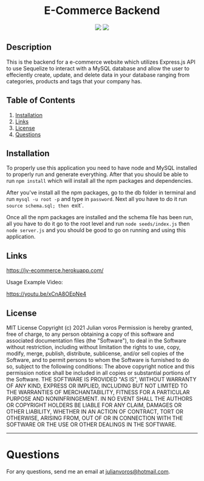 
<h1 align="center"><strong>E-Commerce Backend</strong></h1>
<p align="center">
  <img src="https://img.shields.io/github/languages/top/JuVoros/e-commerce-backend">
  <img src="https://img.shields.io/badge/License-MIT-blue.svg">
</p>

## Description

This is the backend for a e-commerce website which utilizes Express.js API to use Sequelize to interact with a MySQL database and allow the user to effeciently create, update, and delete data in your database ranging from categories, products and tags that your company has.


## Table of Contents
1. [Installation](#installation)
7. [Links](#links)
3. [License](#license)
6. [Questions](#questions)
    
## Installation

To properly use this application you need to have node and MySQL installed to properly run and generate everything. After that you should be able to run `npm install` which will install all the npm packages and dependencies. 

After you've install all the npm packages, go to the db folder in terminal and run `mysql -u root -p` and type in `password`. Next all you have to do it run `source schema.sql; then `exit`.

Once all the npm packages are installed and the schema file has been run, all you have to do it go to the root level and run `node seeds/index.js` then `node server.js` and you should be good to go on running and using this application.

## Links

https://jv-ecommerce.herokuapp.com/

Usage Example Video: 

https://youtu.be/xCnA8OEpNe4




## License
MIT License
Copyright (c) 2021 Julian voros
Permission is hereby granted, free of charge, to any person obtaining a copy
of this software and associated documentation files (the "Software"), to deal
in the Software without restriction, including without limitation the rights
to use, copy, modify, merge, publish, distribute, sublicense, and/or sell
copies of the Software, and to permit persons to whom the Software is
furnished to do so, subject to the following conditions:
The above copyright notice and this permission notice shall be included in all
copies or substantial portions of the Software.
THE SOFTWARE IS PROVIDED "AS IS", WITHOUT WARRANTY OF ANY KIND, EXPRESS OR
IMPLIED, INCLUDING BUT NOT LIMITED TO THE WARRANTIES OF MERCHANTABILITY,
FITNESS FOR A PARTICULAR PURPOSE AND NONINFRINGEMENT. IN NO EVENT SHALL THE
AUTHORS OR COPYRIGHT HOLDERS BE LIABLE FOR ANY CLAIM, DAMAGES OR OTHER
LIABILITY, WHETHER IN AN ACTION OF CONTRACT, TORT OR OTHERWISE, ARISING FROM,
OUT OF OR IN CONNECTION WITH THE SOFTWARE OR THE USE OR OTHER DEALINGS IN THE
SOFTWARE.

---

# Questions
For any questions, send me an email at julianvoros@hotmail.com.
